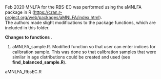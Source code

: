 Feb 2020
MNLFA for the RBS-EC was performed using the aMNLFA package in R (https://cran.r-project.org/web/packages/aMNLFA/index.html).  
The authors made slight modifications to the package functions, which are included in this folder.  

<b> Changes to functions </b>. 
1. aMNLFA_sample.R. Modified function so that user can enter indices for calibration sample. This was done so that calibration samples that were similar in age distributions could be created and used (see <b>find_balanced_sample.R</b>).


aMNLFA_RbsEC.R
